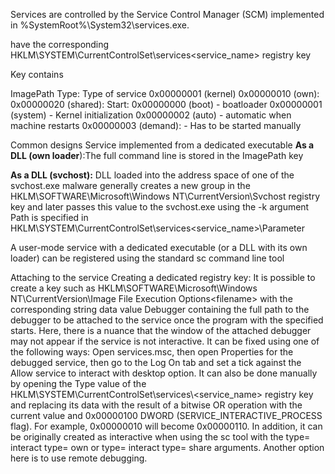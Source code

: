 Services are controlled by the Service Control Manager (SCM) implemented in %SystemRoot%\System32\services.exe.

have the corresponding
HKLM\SYSTEM\CurrentControlSet\services\<service_name> registry key

Key contains

ImagePath
Type: Type of service
0x00000001 (kernel)
0x00000010 (own):
0x00000020 (shared):
Start:
0x00000000 (boot) - boatloader
0x00000001 (system) - Kernel initialization
0x00000002 (auto) - automatic when machine restarts
0x00000003 (demand): - Has to be started manually

Common designs
Service implemented from a dedicated executable
**As a DLL (own loader**):The full command line is stored in the ImagePath key

**As a DLL (svchost):**
DLL loaded into the address space of one of the svchost.exe
malware generally creates a new group in the
HKLM\SOFTWARE\Microsoft\Windows NT\CurrentVersion\Svchost
registry key and later passes this value to the svchost.exe using the -k
argument
Path is specified in HKLM\SYSTEM\CurrentControlSet\services\<service_name>\Parameter

A user-mode service with a dedicated executable (or a DLL with its own loader) can be
registered using the standard sc command line tool

Attaching to the service
Creating a dedicated registry key: It is possible to create a key such as
HKLM\SOFTWARE\Microsoft\Windows NT\CurrentVersion\Image File
Execution Options\<filename> with the corresponding string data value
Debugger containing the full path to the debugger to be attached to the service
once the program with the specified <filename> starts. Here, there is a nuance
that the window of the attached debugger may not appear if the service is not
interactive. It can be fixed using one of the following ways:
Open services.msc, then open Properties for the debugged
service, then go to the Log On tab and set a tick against the Allow
service to interact with desktop option.
It can also be done manually by opening the Type value of the
HKLM\SYSTEM\\CurrentControlSet\\services\\\<service_name\> registry key and replacing its data with the result of a bitwise OR
operation with the current value and 0x00000100 DWORD
(SERVICE_INTERACTIVE_PROCESS flag). For example,
0x00000010 will become 0x00000110.
In addition, it can be originally created as interactive when using the sc tool with
the type= interact type= own or type= interact type= share
arguments. Another option here is to use remote debugging.